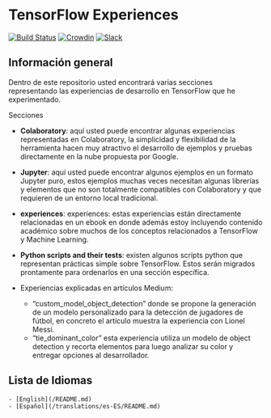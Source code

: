 # TensorFlow Experiences

[![Build Status](https://travis-ci.org/nbortolotti/tensorflow-experiences.svg?branch=master)](https://travis-ci.org/nbortolotti/tensorflow-experiences) [![Crowdin](https://d322cqt584bo4o.cloudfront.net/tensorflow-experiences/localized.svg)](https://crowdin.com/project/tensorflow-experiences) [![Slack](https://img.shields.io/badge/slack--channel-green.svg?logo=slack&longCache=true)](http://tensorflowexperiences.slack.com/)

## Información general

Dentro de este repositorio usted encontrará varias secciones representando las experiencias de desarrollo en TensorFlow que he experimentado.

Secciones

- **Colaboratory**: aquí usted puede encontrar algunas experiencias representadas en Colaboratory, la simplicidad y flexibilidad de la herramienta hacen muy atractivo el desarrollo de ejemplos y pruebas directamente en la nube propuesta por Google.

- **Jupyter**: aquí usted puede encontrar algunos ejemplos en un formato Jupyter puro, estos ejemplos muchas veces necesitan algunas librerías y elementos que no son totalmente compatibles con Colaboratory y que requieren de un entorno local tradicional.

- **experiences**: experiences: estas experiencias están directamente relacionadas en un ebook en donde además estoy incluyendo contenido académico sobre muchos de los conceptos relacionados a TensorFlow y Machine Learning.

- **Python scripts and their tests**: existen algunos scripts python que representan prácticas simple sobre TensorFlow. Estos serán migrados prontamente para ordenarlos en una sección específica.

- Experiencias explicadas en artículos Medium:
  
  - “custom_model_object_detection” donde se propone la generación de un modelo personalizado para la detección de jugadores de fútbol, en concreto el artículo muestra la experiencia con Lionel Messi.
  - “tie_dominant_color” esta experiencia utiliza un modelo de object detection y recorta elementos para luego analizar su color y entregar opciones al desarrollador. 

## Lista de Idiomas

    - [English](/README.md)
    - [Español](/translations/es-ES/README.md)